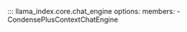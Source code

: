 ::: llama_index.core.chat_engine
    options:
      members:
        - CondensePlusContextChatEngine
